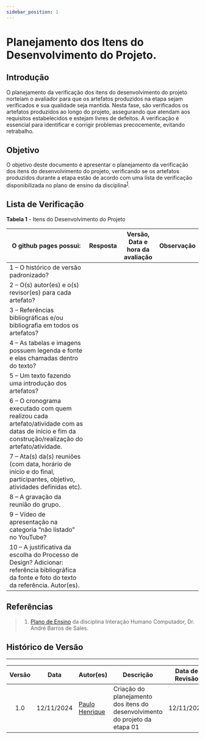 ```yaml
---
sidebar_position: 1
---
```


# Planejamento dos Itens do Desenvolvimento do Projeto.

## Introdução

O planejamento da verificação  dos itens do desenvolvimento do projeto norteiam o avaliador para que os artefatos produzidos na etapa sejam verificados e sua qualidade seja mantida. Nesta fase, são verificados os artefatos produzidos ao longo do projeto, assegurando que atendam aos requisitos estabelecidos e estejam livres de defeitos. A verificação é essencial para identificar e corrigir problemas precocemente, evitando retrabalho.

## Objetivo

O objetivo deste documento é apresentar o planejamento da verificação dos itens do desenvolvimento do projeto, verificando se os artefatos produzidos durante a etapa estão de acordo com uma lista de verificação disponibilizada no plano de ensino da disciplina<sup>[1](../etapa01/planejamento.md#referências)</sup>.

## Lista de Verificação

<p style={{ textAlign: 'center', fontSize: '18px' }}><b>Tabela 1</b> - Itens do Desenvolvimento do Projeto</p>

| O github pages possui:                                                                                               | Resposta            | Versão, Data e hora da avaliação | Observação                     |
|----------------------------------------------------------------------------------------------------------------------|---------------------|-----------------------------------|--------------------------------|
| 1 – O histórico de versão padronizado?                                                                               |                     |                                   |                                |
| 2 – O(s) autor(es) e o(s) revisor(es) para cada artefato?                                                            |                     |                                   |                                |
| 3 – Referências bibliográficas e/ou bibliografia em todos os artefatos?                                              |                     |                                   |                                |
| 4 – As tabelas e imagens possuem legenda e fonte e elas chamadas dentro do texto?                                    |                     |                                   |                                |
| 5 – Um texto fazendo uma introdução dos artefatos?                                                                   |                     |                                   |                                |
| 6 – O cronograma executado com quem realizou cada artefato/atividade com as datas de início e fim da construção/realização do artefato/atividade. |                     |                                   |                                |
| 7 – Ata(s) da(s) reuniões (com data, horário de início e do final, participantes, objetivo, atividades definidas etc). |                     |                                   |                                |
| 8 – A gravação da reunião do grupo.                                                                                  |                     |                                   |                                |
| 9 – Vídeo de apresentação na categoria “não listado” no YouTube?                                                     |                     |                                   |                                |
| 10 – A justificativa da escolha do Processo de Design? Adicionar: referência bibliográfica da fonte e foto do texto da referência. Autor(es).      |                     |                                   |                                |

## Referências

> 1. [Plano de Ensino](https://aprender3.unb.br/pluginfile.php/2972625/mod_resource/content/56/Plano_de_Ensino%20FIHC%20022024%20Turma%2001%20v1.pdf) da disciplina Interação Humano Computador, Dr. André Barros de Sales.

## Histórico de Versão
---
| Versão | Data | Autor(es) | Descrição | Data de Revisão | Revisor(es) |
|:---:|:---:|---|---|:---:|---|
| 1.0 | 12/11/2024 | [Paulo Henrique](https://github.com/paulomh) | Criação do planejamento dos itens do desenvolvimento do projeto da etapa 01 | 12/11/2024 | [Weverton Rodrigues](https://github.com/vevetin) |


